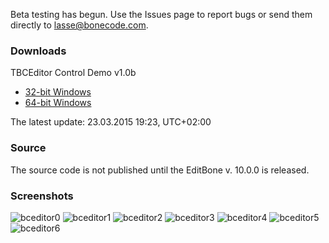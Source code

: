 Beta testing has begun. Use the Issues page to report bugs or send them directly to lasse@bonecode.com.

<h3>Downloads</h3>

TBCEditor Control Demo v1.0b 

  * <a href="http://www.bonecode.com/downloads/BCEditorComponentDemo32.zip">32-bit Windows</a>
  * <a href="http://www.bonecode.com/downloads/BCEditorComponentDemo64.zip">64-bit Windows</a>

The latest update: 23.03.2015 19:23, UTC+02:00

<h3>Source</h3>

The source code is not published until the EditBone v. 10.0.0 is released.

<h3>Screenshots</h3>

![bceditor0](https://cloud.githubusercontent.com/assets/11475177/6782302/e18c9e38-d17b-11e4-99b3-5bb8298a3384.png)
![bceditor1](https://cloud.githubusercontent.com/assets/11475177/6768862/98ca6532-d08a-11e4-9651-deccf27f3375.png)
![bceditor2](https://cloud.githubusercontent.com/assets/11475177/6768863/9a597654-d08a-11e4-8c97-80e8b100a4bf.png)
![bceditor3](https://cloud.githubusercontent.com/assets/11475177/6768864/9be03f08-d08a-11e4-8add-fd31a63a67c3.png)
![bceditor4](https://cloud.githubusercontent.com/assets/11475177/6768866/a0039a08-d08a-11e4-8e3f-a49051daebf4.png)
![bceditor5](https://cloud.githubusercontent.com/assets/11475177/6768868/a2c645d8-d08a-11e4-9c7d-1112a13b7918.png)
![bceditor6](https://cloud.githubusercontent.com/assets/11475177/6768869/a469fb00-d08a-11e4-8ad1-4505b4ee5610.png)


